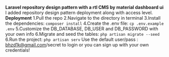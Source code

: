 **Laravel repository design pattern with a rtl CMS by material dashboard ui** 
I added repository design pattern deployment along with access level.
**Deployment**
1.Pull the repo
2.Navigate to the directory in terminal
3.Install the dependencies:
`composer install`
4.Create the .env file:
`cp .env.example .env`
5.Customize the DB_DATABASE, DB_USER and DB_PASSWORD with your own info
6.Migrate and seed the tables:
`php artisan migrate --seed`
6.Run the project:
`php artisan serv`
Use the default user/pass : bhzd1k@gmail.com/secret to login or you can sign up with your own credentials!

